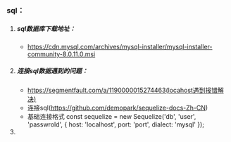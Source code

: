 ### sql：

1. ##### sql数据库下载地址：

   - https://cdn.mysql.com/archives/mysql-installer/mysql-installer-community-8.0.11.0.msi

2. ##### 连接sql数据遇到的问题：

   - https://segmentfault.com/a/1190000015274463(locahost遇到报错解决)
   - 连接sql(https://github.com/demopark/sequelize-docs-Zh-CN)
   - 基础连接格式 const sequelize = new Sequelize('db', 'user', 'passwrold', {
     host: 'localhost',
     port: 'port',
     dialect: 'mysql'
     });

3. 

